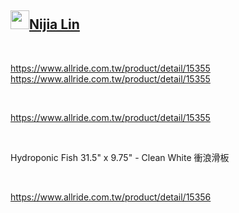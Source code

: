 <h2 id="user-content-nijia-lin"><a class="heading-link" href="#nijia-lin">
<img src="https://camo.githubusercontent.com/c47c41c34d2fe42386a5c2beaacb8c19b67d1368cdd01cc79fd955b1fbc70619/68747470733a2f2f7370726f66696c652e6c696e652d7363646e2e6e65742f30684b76546f73535a4e46466c354667624642586c714a676c47467a4e615a30314c584852616278684654446c4e493174614269565a61423543536a74484a31594a41434a534e307846486a703142574d5f5a30446f6258346d536d35414946454d584868627551" width="30" height="30" data-canonical-src="https://sprofile.line-scdn.net/0hKvTosSZNFFl5FgbFBXlqJglGFzNaZ01LXHRabxhFTDlNI1taBiVZaB5CSjtHJ1YJACJSN0xFHjp1BWM_Z0DobX4mSm5AIFEMXHhbuQ" style="max-width: 100%;">Nijia Lin<span aria-hidden="true" class="octicon octicon-link"></span></a></h2><br><p><a href="https://www.allride.com.tw/product/detail/15355" rel="nofollow">https://www.allride.com.tw/product/detail/15355</a>
<a href="https://www.allride.com.tw/product/detail/15355" rel="nofollow">https://www.allride.com.tw/product/detail/15355</a></p>
<br /><p><a href="https://www.allride.com.tw/product/detail/15355" rel="nofollow">https://www.allride.com.tw/product/detail/15355</a></p>
<br /><p>Hydroponic Fish 31.5" x 9.75" - Clean White 衝浪滑板</p>
<br /><p><a href="https://www.allride.com.tw/product/detail/15356" rel="nofollow">https://www.allride.com.tw/product/detail/15356</a></p>
